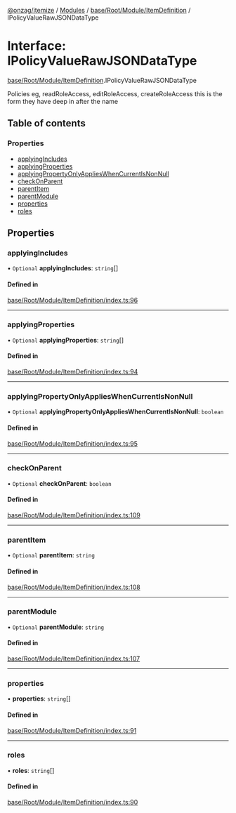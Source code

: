 [@onzag/itemize](../README.md) / [Modules](../modules.md) / [base/Root/Module/ItemDefinition](../modules/base_Root_Module_ItemDefinition.md) / IPolicyValueRawJSONDataType

# Interface: IPolicyValueRawJSONDataType

[base/Root/Module/ItemDefinition](../modules/base_Root_Module_ItemDefinition.md).IPolicyValueRawJSONDataType

Policies eg, readRoleAccess, editRoleAccess, createRoleAccess
this is the form they have deep in after the name

## Table of contents

### Properties

- [applyingIncludes](base_Root_Module_ItemDefinition.IPolicyValueRawJSONDataType.md#applyingincludes)
- [applyingProperties](base_Root_Module_ItemDefinition.IPolicyValueRawJSONDataType.md#applyingproperties)
- [applyingPropertyOnlyAppliesWhenCurrentIsNonNull](base_Root_Module_ItemDefinition.IPolicyValueRawJSONDataType.md#applyingpropertyonlyapplieswhencurrentisnonnull)
- [checkOnParent](base_Root_Module_ItemDefinition.IPolicyValueRawJSONDataType.md#checkonparent)
- [parentItem](base_Root_Module_ItemDefinition.IPolicyValueRawJSONDataType.md#parentitem)
- [parentModule](base_Root_Module_ItemDefinition.IPolicyValueRawJSONDataType.md#parentmodule)
- [properties](base_Root_Module_ItemDefinition.IPolicyValueRawJSONDataType.md#properties)
- [roles](base_Root_Module_ItemDefinition.IPolicyValueRawJSONDataType.md#roles)

## Properties

### applyingIncludes

• `Optional` **applyingIncludes**: `string`[]

#### Defined in

[base/Root/Module/ItemDefinition/index.ts:96](https://github.com/onzag/itemize/blob/59702dd5/base/Root/Module/ItemDefinition/index.ts#L96)

___

### applyingProperties

• `Optional` **applyingProperties**: `string`[]

#### Defined in

[base/Root/Module/ItemDefinition/index.ts:94](https://github.com/onzag/itemize/blob/59702dd5/base/Root/Module/ItemDefinition/index.ts#L94)

___

### applyingPropertyOnlyAppliesWhenCurrentIsNonNull

• `Optional` **applyingPropertyOnlyAppliesWhenCurrentIsNonNull**: `boolean`

#### Defined in

[base/Root/Module/ItemDefinition/index.ts:95](https://github.com/onzag/itemize/blob/59702dd5/base/Root/Module/ItemDefinition/index.ts#L95)

___

### checkOnParent

• `Optional` **checkOnParent**: `boolean`

#### Defined in

[base/Root/Module/ItemDefinition/index.ts:109](https://github.com/onzag/itemize/blob/59702dd5/base/Root/Module/ItemDefinition/index.ts#L109)

___

### parentItem

• `Optional` **parentItem**: `string`

#### Defined in

[base/Root/Module/ItemDefinition/index.ts:108](https://github.com/onzag/itemize/blob/59702dd5/base/Root/Module/ItemDefinition/index.ts#L108)

___

### parentModule

• `Optional` **parentModule**: `string`

#### Defined in

[base/Root/Module/ItemDefinition/index.ts:107](https://github.com/onzag/itemize/blob/59702dd5/base/Root/Module/ItemDefinition/index.ts#L107)

___

### properties

• **properties**: `string`[]

#### Defined in

[base/Root/Module/ItemDefinition/index.ts:91](https://github.com/onzag/itemize/blob/59702dd5/base/Root/Module/ItemDefinition/index.ts#L91)

___

### roles

• **roles**: `string`[]

#### Defined in

[base/Root/Module/ItemDefinition/index.ts:90](https://github.com/onzag/itemize/blob/59702dd5/base/Root/Module/ItemDefinition/index.ts#L90)

